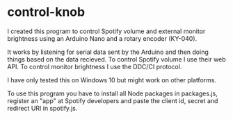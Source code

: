 # control-knob

I created this program to control Spotify volume and external monitor brightness using an Arduino Nano and a rotary encoder (KY-040).

It works by listening for serial data sent by the Arduino and then doing things based on the data recieved. To control Spotify volume I use their web API. To control monitor brightness I use the DDC/CI protocol.

I have only tested this on Windows 10 but might work on other platforms.

To use this program you have to install all Node packages in packages.js, register an "app" at Spotify developers and paste the client id, secret and redirect URI in spotify.js.
